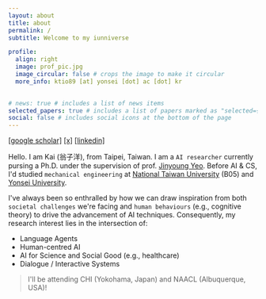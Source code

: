 ```yaml
---
layout: about
title: about
permalink: /
subtitle: Welcome to my iunniverse

profile:
  align: right
  image: prof_pic.jpg
  image_circular: false # crops the image to make it circular
  more_info: ​ktio89 [at] yonsei [dot] ac [dot] kr
    

# news: true # includes a list of news items
selected_papers: true # includes a list of papers marked as "selected={true}"
social: false # includes social icons at the bottom of the page
---
```

[[google scholar]](https://scholar.google.com/citations?user=xF6qLHsAAAAJ&hl=en)  [[x]](https://x.com/kaiiunnong)  [[linkedin]](https://www.linkedin.com/in/ktio89/)

Hello. I am Kai (翁子洋), from Taipei, Taiwan. I am a `AI researcher` currently pursing a Ph.D. under the supervision of prof. [Jinyoung Yeo](https://jinyeo.weebly.com/). ​​Before AI & CS, I'd studied `mechanical engineering` at [National Taiwan University](https://www.ntu.edu.tw/english/about/about.html) (B05) and [Yonsei University](https://www.yonsei.ac.kr/en_sc/index.jsp).

I've always been so enthralled by how we can draw inspiration from both `societal challenges` we're facing and `human behaviours` (e.g., cognitive theory) to drive the advancement of AI techniques. Consequently, my research interest lies in the intersection of:
* Language Agents
* Human-centred AI
* AI for Science and Social Good (e.g., healthcare)
* Dialogue / Interactive Systems

> I'll be attending CHI (Yokohama, Japan) and NAACL (Albuquerque, USA)!
